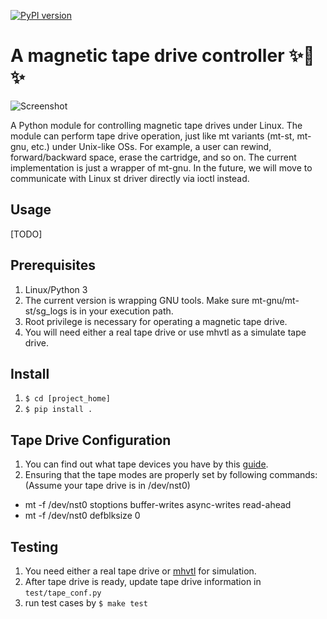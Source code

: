 [![PyPI version](https://badge.fury.io/py/python-mt-st.svg)](https://pypi.org/project/python-mt-st/)

A magnetic tape drive controller ✨🍰✨
=======================================================

![Screenshot](https://user-images.githubusercontent.com/3183314/44708568-09def800-aada-11e8-9a2c-f576c9d8f00f.png)

A Python module for controlling magnetic tape drives under Linux. The module can perform tape drive operation, just like mt variants (mt-st, mt-gnu, etc.) under Unix-like OSs. For example, a user can rewind, forward/backward space, erase the cartridge, and so on. The current implementation is just a wrapper of mt-gnu. In the future, we will move to communicate with
Linux st driver directly via ioctl instead.


## Usage

[TODO]

## Prerequisites

1. Linux/Python 3
2. The current version is wrapping GNU tools. Make sure mt-gnu/mt-st/sg_logs is in your execution path.
3. Root privilege is necessary for operating a magnetic tape drive.
4. You will need either a real tape drive or use mhvtl as a simulate tape drive.

## Install

1. ``$ cd [project_home]``
2. ``$ pip install .``

## Tape Drive Configuration

1. You can find out what tape devices you 
have by this [guide](https://www.bacula.org/7.2.x-manuals/en/problems/Testing_Your_Tape_Drive_Wit.html#SECTION00423000000000000000).  
2. Ensuring that the tape modes are properly set by following commands: (Assume your tape drive is in /dev/nst0)
* mt -f /dev/nst0 stoptions buffer-writes async-writes read-ahead
* mt -f /dev/nst0 defblksize 0

## Testing 

1. You need either a real tape drive or [mhvtl](https://github.com/markh794/mhvtl) for simulation.
2. After tape drive is ready, update tape drive information in ```test/tape_conf.py```
3. run test cases by ```$ make test```
